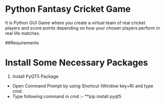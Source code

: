 # Python Fantasy Cricket Game
It  is Python GUI Game where you create a virtual team of real cricket players and score points depending  on how your chosen players perform in real life matches.

##Requirements
# Install Some Necessary Packages

 1) Install PyQT5 Package
 * Open Command Prompt by using Shortcut (Window key+R) and type cmd.
 * Type following command in cmd :-
 **pip install pyqt5
